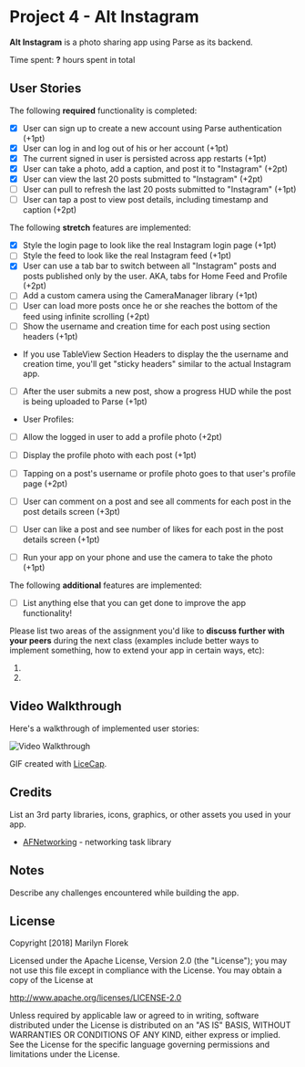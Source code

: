 # Project 4 - **Alt Instagram**

**Alt Instagram** is a photo sharing app using Parse as its backend.

Time spent: **?** hours spent in total

## User Stories

The following **required** functionality is completed:

- [X] User can sign up to create a new account using Parse authentication (+1pt)
- [X] User can log in and log out of his or her account (+1pt)
- [X] The current signed in user is persisted across app restarts (+1pt)
- [X] User can take a photo, add a caption, and post it to "Instagram" (+2pt)
- [X] User can view the last 20 posts submitted to "Instagram" (+2pt)
- [ ] User can pull to refresh the last 20 posts submitted to "Instagram" (+1pt)
- [ ] User can tap a post to view post details, including timestamp and caption (+2pt)

The following **stretch** features are implemented:

- [X] Style the login page to look like the real Instagram login page (+1pt)
- [ ] Style the feed to look like the real Instagram feed (+1pt)
- [X] User can use a tab bar to switch between all "Instagram" posts and posts published only by the user. AKA, tabs for Home Feed and Profile (+2pt)
- [ ] Add a custom camera using the CameraManager library (+1pt)
- [ ] User can load more posts once he or she reaches the bottom of the feed using infinite scrolling (+2pt)
- [ ] Show the username and creation time for each post using section headers (+1pt)
- If you use TableView Section Headers to display the the username and creation time, you'll get "sticky headers" similar to the actual Instagram app.
- [ ] After the user submits a new post, show a progress HUD while the post is being uploaded to Parse (+1pt)
- User Profiles:
- [ ] Allow the logged in user to add a profile photo (+2pt)
- [ ] Display the profile photo with each post (+1pt)
- [ ] Tapping on a post's username or profile photo goes to that user's profile page (+2pt)
- [ ] User can comment on a post and see all comments for each post in the post details screen (+3pt)
- [ ] User can like a post and see number of likes for each post in the post details screen (+1pt)
- [ ] Run your app on your phone and use the camera to take the photo (+1pt)


The following **additional** features are implemented:

- [ ] List anything else that you can get done to improve the app functionality!

Please list two areas of the assignment you'd like to **discuss further with your peers** during the next class (examples include better ways to implement something, how to extend your app in certain ways, etc):

1.
2.

## Video Walkthrough

Here's a walkthrough of implemented user stories:

<img src='http://i.imgur.com/link/to/your/gif/file.gif' title='Video Walkthrough' width='' alt='Video Walkthrough' />

GIF created with [LiceCap](http://www.cockos.com/licecap/).

## Credits

List an 3rd party libraries, icons, graphics, or other assets you used in your app.

- [AFNetworking](https://github.com/AFNetworking/AFNetworking) - networking task library


## Notes

Describe any challenges encountered while building the app.

## License

Copyright [2018] Marilyn Florek

Licensed under the Apache License, Version 2.0 (the "License");
you may not use this file except in compliance with the License.
You may obtain a copy of the License at

http://www.apache.org/licenses/LICENSE-2.0

Unless required by applicable law or agreed to in writing, software
distributed under the License is distributed on an "AS IS" BASIS,
WITHOUT WARRANTIES OR CONDITIONS OF ANY KIND, either express or implied.
See the License for the specific language governing permissions and
limitations under the License.
